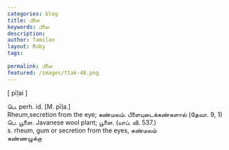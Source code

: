 ```yaml
---
categories: blog
title: பீளை
keywords: பீளை
description: 
author: Tamilan
layout: Ruby
tags: 
 
permalink: பீளை
featured: /images/ttak-48.png
---
```

  
[ pīḷai ]  
  
பெ. perh. id. [M. pīḷa.]  
Rheum,secretion from the eye; கண்மலம். பீளையுடைக்கண்களால் (தேவா. 9, 1)  
பெ. பூளை. Javanese wool plant; பூளை. (யாப். வி. 537.)  
s. rheum, gum or secretion from the eyes, கண்மலம்  
கண்ணழுக்கு